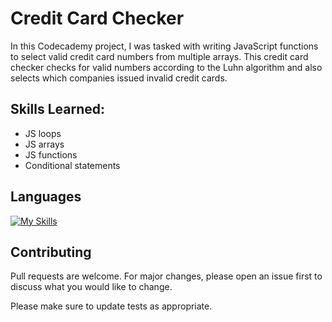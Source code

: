 # Credit Card Checker

In this Codecademy project, I was tasked with writing JavaScript functions to select valid credit card numbers from multiple arrays. This credit card checker checks for valid numbers according to the Luhn algorithm and also selects which companies issued invalid credit cards.

## Skills Learned:
- JS loops
- JS arrays
- JS functions
- Conditional statements


## Languages
[![My Skills](https://skillicons.dev/icons?i=js)](https://skillicons.dev)


## Contributing

Pull requests are welcome. For major changes, please open an issue first
to discuss what you would like to change.

Please make sure to update tests as appropriate.
